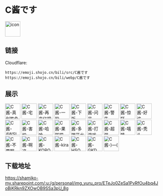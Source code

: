 # C酱です
<img src="https://emoji.shojo.cn/bili/src/C酱です/icon.png" width="50" height="50" alt="icon">

## 链接
Cloudflare:
```
https://emoji.shojo.cn/bili/src/C酱です
https://emoji.shojo.cn/bili/webp/C酱です
```
## 展示
<img src="https://emoji.shojo.cn/bili/src/C酱です/C酱-真剑胜负.png" width="50" height="50" alt="C酱-真剑胜负">
<img src="https://emoji.shojo.cn/bili/src/C酱です/C酱-宅.png" width="50" height="50" alt="C酱-宅">
<img src="https://emoji.shojo.cn/bili/src/C酱です/C酱-再来亿把.png" width="50" height="50" alt="C酱-再来亿把">
<img src="https://emoji.shojo.cn/bili/src/C酱です/C酱-一般.png" width="50" height="50" alt="C酱-一般">
<img src="https://emoji.shojo.cn/bili/src/C酱です/C酱-下饭.png" width="50" height="50" alt="C酱-下饭">
<img src="https://emoji.shojo.cn/bili/src/C酱です/C酱-问号.png" width="50" height="50" alt="C酱-问号">
<img src="https://emoji.shojo.cn/bili/src/C酱です/C酱-警告.png" width="50" height="50" alt="C酱-警告">
<img src="https://emoji.shojo.cn/bili/src/C酱です/C酱-惊吓.png" width="50" height="50" alt="C酱-惊吓">
<img src="https://emoji.shojo.cn/bili/src/C酱です/C酱-好诶.png" width="50" height="50" alt="C酱-好诶">
<img src="https://emoji.shojo.cn/bili/src/C酱です/C酱-AWSL.png" width="50" height="50" alt="C酱-AWSL">
<img src="https://emoji.shojo.cn/bili/src/C酱です/C酱-害怕.png" width="50" height="50" alt="C酱-害怕">
<img src="https://emoji.shojo.cn/bili/src/C酱です/C酱-哈哈.png" width="50" height="50" alt="C酱-哈哈">
<img src="https://emoji.shojo.cn/bili/src/C酱です/C酱-果咩捏.png" width="50" height="50" alt="C酱-果咩捏">
<img src="https://emoji.shojo.cn/bili/src/C酱です/C酱-多喝开水.png" width="50" height="50" alt="C酱-多喝开水">
<img src="https://emoji.shojo.cn/bili/src/C酱です/C酱-打游戏.png" width="50" height="50" alt="C酱-打游戏">
<img src="https://emoji.shojo.cn/bili/src/C酱です/C酱-超强.png" width="50" height="50" alt="C酱-超强">
<img src="https://emoji.shojo.cn/bili/src/C酱です/C酱-嘻嘻.png" width="50" height="50" alt="C酱-嘻嘻">
<img src="https://emoji.shojo.cn/bili/src/C酱です/C酱-秃头.png" width="50" height="50" alt="C酱-秃头">
<img src="https://emoji.shojo.cn/bili/src/C酱です/C酱-不要啊.png" width="50" height="50" alt="C酱-不要啊">
<img src="https://emoji.shojo.cn/bili/src/C酱です/C酱-啊这.png" width="50" height="50" alt="C酱-啊这">
<img src="https://emoji.shojo.cn/bili/src/C酱です/C酱-KOROSUZO.png" width="50" height="50" alt="C酱-KOROSUZO">
<img src="https://emoji.shojo.cn/bili/src/C酱です/C酱-kira.png" width="50" height="50" alt="C酱-kira">
<img src="https://emoji.shojo.cn/bili/src/C酱です/C酱-HSO.png" width="50" height="50" alt="C酱-HSO">
<img src="https://emoji.shojo.cn/bili/src/C酱です/C酱-GKD.png" width="50" height="50" alt="C酱-GKD">
<img src="https://emoji.shojo.cn/bili/src/C酱です/C酱-)—(.png" width="50" height="50" alt="C酱-)—(">

## 下载地址

https://shamiko-my.sharepoint.com/:u:/g/personal/img_yuru_pro/ETeJo0ZeSa1PvRfOu4bq4JoBjKRkn9ZXOwOB9SSa3pU_8g